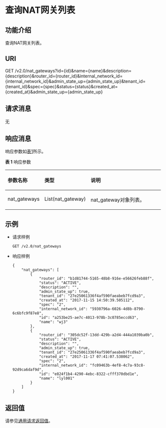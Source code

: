 # 查询NAT网关列表<a name="ZH-CN_TOPIC_0130808153"></a>

## 功能介绍<a name="section21650537"></a>

查询NAT网关列表。

## URI<a name="section60637113"></a>

GET /v2.0/nat\_gateways?id=\{id\}&name=\{name\}&description=\{description\}&router\_id=\{router\_id\}&internal\_network\_id=\{internal\_network\_id\}&admin\_state\_up=\{admin\_state\_up\}&tenant\_id=\{tenant\_id\}&spec=\{spec\}&status=\{status\}&created\_at=\{created\_at\}&admin\_state\_up=\{admin\_state\_up\}

## 请求消息<a name="section12659140"></a>

无

## 响应消息<a name="section46823401"></a>

响应参数如[表1](#table22746818)所示。

**表 1**  响应参数

<a name="table22746818"></a>
<table><thead align="left"><tr id="row36492363"><th class="cellrowborder" valign="top" width="20.73%" id="mcps1.2.4.1.1"><p id="p3091445"><a name="p3091445"></a><a name="p3091445"></a>参数名称</p>
</th>
<th class="cellrowborder" valign="top" width="28.050000000000004%" id="mcps1.2.4.1.2"><p id="p49080483"><a name="p49080483"></a><a name="p49080483"></a>类型</p>
</th>
<th class="cellrowborder" valign="top" width="51.22%" id="mcps1.2.4.1.3"><p id="p28722989"><a name="p28722989"></a><a name="p28722989"></a>说明</p>
</th>
</tr>
</thead>
<tbody><tr id="row44860761"><td class="cellrowborder" valign="top" width="20.73%" headers="mcps1.2.4.1.1 "><p id="p9842985"><a name="p9842985"></a><a name="p9842985"></a>nat_gateways</p>
</td>
<td class="cellrowborder" valign="top" width="28.050000000000004%" headers="mcps1.2.4.1.2 "><p id="p59084293"><a name="p59084293"></a><a name="p59084293"></a>List(nat_gateway)</p>
</td>
<td class="cellrowborder" valign="top" width="51.22%" headers="mcps1.2.4.1.3 "><p id="p31253252"><a name="p31253252"></a><a name="p31253252"></a>nat_gateway对象列表。</p>
</td>
</tr>
</tbody>
</table>

## 示例<a name="section18757432"></a>

-   请求样例

    ```
    GET /v2.0/nat_gateways
    ```


-   响应样例

    ```
    {
        "nat_gateways": [
            {
                "router_id": "b1d81744-5165-48b8-916e-e56626feb88f",
                "status": "ACTIVE",
                "description": "",
                "admin_state_up": true,
                "tenant_id": "27e25061336f4af590faeabeb7fcd9a3",
                "created_at": "2017-11-15 14:50:39.505112",
                "spec": "2",
                "internal_network_id": "5930796a-6026-4d8b-8790-6c6bfc9f87e8",
                "id": "a253be25-ae7c-4013-978b-3c0785eccd63",
                "name": "wj3"
            },
            {
                "router_id": "305dc52f-13dd-429b-a2d4-444a1039ba0b",
                "status": "ACTIVE",
                "description": "",
                "admin_state_up": true,
                "tenant_id": "27e25061336f4af590faeabeb7fcd9a3",
                "created_at": "2017-11-17 07:41:07.538062",
                "spec": "2",
                "internal_network_id": "fc09463b-4ef8-4c7a-93c8-92d9ca6daf9d",
                "id": "e824f1b4-4290-4ebc-8322-cfff370dbd1e",
                "name": "lyl001"
            }
        ]
    }
    ```


## 返回值<a name="section42956987"></a>

请参见[通用请求返回值](通用请求返回值.md)。

